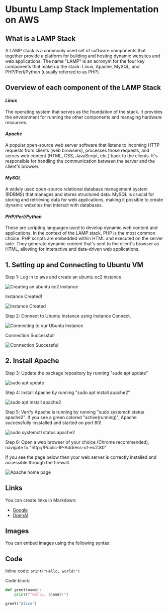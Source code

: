 # **Ubuntu Lamp Stack Implementation on AWS**

## **What is a LAMP Stack**

A LAMP stack is a commonly used set of software components that together provide a platform for building and hosting dynamic websites and web applications. The name "LAMP" is an acronym for the four key components that make up the stack: Linux, Apache, MySQL, and PHP/Perl/Python (usually referred to as PHP).

## **Overview of each component of the LAMP Stack**

#### *Linux*
The operating system that serves as the foundation of the stack. It provides the environment for running the other components and managing hardware resources.

#### *Apache*
A popular open-source web server software that listens to incoming HTTP requests from clients (web browsers), processes those requests, and serves web content (HTML, CSS, JavaScript, etc.) back to the clients. It's responsible for handling the communication between the server and the client's browser.

#### *MySQL*
A widely used open-source relational database management system (RDBMS) that manages and stores structured data. MySQL is crucial for storing and retrieving data for web applications, making it possible to create dynamic websites that interact with databases.

#### *PHP/Perl/Python*
These are scripting languages used to develop dynamic web content and applications. In the context of the LAMP stack, PHP is the most common choice. PHP scripts are embedded within HTML and executed on the server side. They generate dynamic content that's sent to the client's browser as HTML, allowing for interactive and data-driven web applications.

## 1. **Setting up  and Connecting to Ubuntu VM**
Step 1: Log in to aws and create an ubuntu ec2 instance. 

![Creating an ubuntu ec2 instance](./Images/1.png)

Instance Created!

![Instance Created](./Images/2.png)

Step 2: Connect to Ubuntu Instance using Instance Connect.

![Connecting to our Ubuntu Instance](./Images/3.png)

Connection Successful!

![Connection Successful](./Images/4.png)

## 2. **Install Apache**
Step 3: Update the package repository by running "sudo apt update"

![sudo apt update](./Images/5.png)

Step 4: Install Apache by running "sudo apt install apache2"

![sudo apt install apache2](./Images/6.png)

Step 5: Verify Apache is running by running "sudo systemctl status apache2".
If you see a green colored "active(running)", Apache successfully insstalled and started on port 80!.

![sudo systemctl status apache2](./Images/7.png)

Step 6: Open a web browser of your choice (Chrome recommended), navigate to "http://Public-IP-Address-of-ec2:80"

If you see the page below then your web server is correctly installed and accessible through the firewall.

![Apache home page](./Images/8.png)

## Links

You can create links in Markdown:

- [Google](https://www.google.com)
- [OpenAI](https://www.openai.com)

## Images

You can embed images using the following syntax:


## Code

Inline code: `print("Hello, world!")`

Code block:

```python
def greet(name):
    print(f"Hello, {name}!")

greet("Alice")

